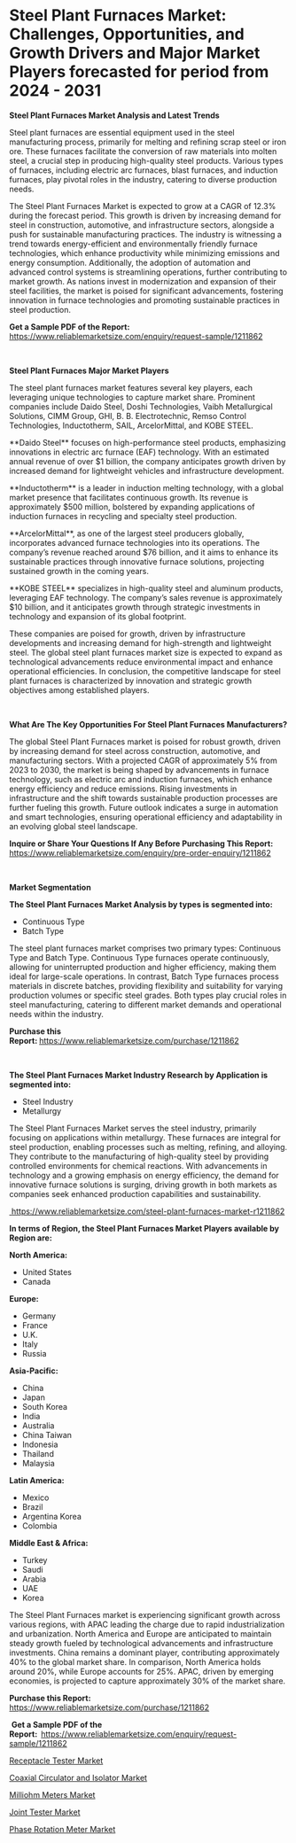 <p><h1>Steel Plant Furnaces Market: Challenges, Opportunities, and Growth Drivers and Major Market Players forecasted for period from 2024 - 2031</h1></p><p><strong>Steel Plant Furnaces Market Analysis and Latest Trends</strong></p>
<p><p>Steel plant furnaces are essential equipment used in the steel manufacturing process, primarily for melting and refining scrap steel or iron ore. These furnaces facilitate the conversion of raw materials into molten steel, a crucial step in producing high-quality steel products. Various types of furnaces, including electric arc furnaces, blast furnaces, and induction furnaces, play pivotal roles in the industry, catering to diverse production needs.</p><p>The Steel Plant Furnaces Market is expected to grow at a CAGR of 12.3% during the forecast period. This growth is driven by increasing demand for steel in construction, automotive, and infrastructure sectors, alongside a push for sustainable manufacturing practices. The industry is witnessing a trend towards energy-efficient and environmentally friendly furnace technologies, which enhance productivity while minimizing emissions and energy consumption. Additionally, the adoption of automation and advanced control systems is streamlining operations, further contributing to market growth. As nations invest in modernization and expansion of their steel facilities, the market is poised for significant advancements, fostering innovation in furnace technologies and promoting sustainable practices in steel production.</p></p>
<p><strong>Get a Sample PDF of the Report:&nbsp;</strong> <a href="https://www.reliablemarketsize.com/enquiry/request-sample/1211862?utm_campaign=1171&utm_medium=2&utm_source=Github&utm_content=ia&utm_term=06102024&utm_id=steel-plant-furnaces">https://www.reliablemarketsize.com/enquiry/request-sample/1211862</a></p>
<p>&nbsp;</p>
<p><strong>Steel Plant Furnaces Major Market Players</strong></p>
<p><p>The steel plant furnaces market features several key players, each leveraging unique technologies to capture market share. Prominent companies include Daido Steel, Doshi Technologies, Vaibh Metallurgical Solutions, CIMM Group, GHI, B. B. Electrotechnic, Remso Control Technologies, Inductotherm, SAIL, ArcelorMittal, and KOBE STEEL.</p><p>**Daido Steel** focuses on high-performance steel products, emphasizing innovations in electric arc furnace (EAF) technology. With an estimated annual revenue of over $1 billion, the company anticipates growth driven by increased demand for lightweight vehicles and infrastructure development.</p><p>**Inductotherm** is a leader in induction melting technology, with a global market presence that facilitates continuous growth. Its revenue is approximately $500 million, bolstered by expanding applications of induction furnaces in recycling and specialty steel production.</p><p>**ArcelorMittal**, as one of the largest steel producers globally, incorporates advanced furnace technologies into its operations. The company’s revenue reached around $76 billion, and it aims to enhance its sustainable practices through innovative furnace solutions, projecting sustained growth in the coming years.</p><p>**KOBE STEEL** specializes in high-quality steel and aluminum products, leveraging EAF technology. The company’s sales revenue is approximately $10 billion, and it anticipates growth through strategic investments in technology and expansion of its global footprint.</p><p>These companies are poised for growth, driven by infrastructure developments and increasing demand for high-strength and lightweight steel. The global steel plant furnaces market size is expected to expand as technological advancements reduce environmental impact and enhance operational efficiencies. In conclusion, the competitive landscape for steel plant furnaces is characterized by innovation and strategic growth objectives among established players.</p></p>
<p>&nbsp;</p>
<p><strong>What Are The Key Opportunities For Steel Plant Furnaces Manufacturers?</strong></p>
<p><p>The global Steel Plant Furnaces market is poised for robust growth, driven by increasing demand for steel across construction, automotive, and manufacturing sectors. With a projected CAGR of approximately 5% from 2023 to 2030, the market is being shaped by advancements in furnace technology, such as electric arc and induction furnaces, which enhance energy efficiency and reduce emissions. Rising investments in infrastructure and the shift towards sustainable production processes are further fueling this growth. Future outlook indicates a surge in automation and smart technologies, ensuring operational efficiency and adaptability in an evolving global steel landscape.</p></p>
<p><strong>Inquire or Share Your Questions If Any Before Purchasing This Report:</strong> <a href="https://www.reliablemarketsize.com/enquiry/pre-order-enquiry/1211862?utm_campaign=1171&utm_medium=2&utm_source=Github&utm_content=ia&utm_term=06102024&utm_id=steel-plant-furnaces">https://www.reliablemarketsize.com/enquiry/pre-order-enquiry/1211862</a></p>
<p>&nbsp;</p>
<p><strong>Market Segmentation</strong></p>
<p><strong>The Steel Plant Furnaces Market Analysis by types is segmented into:</strong></p>
<p><ul><li>Continuous Type</li><li>Batch Type</li></ul></p>
<p><p>The steel plant furnaces market comprises two primary types: Continuous Type and Batch Type. Continuous Type furnaces operate continuously, allowing for uninterrupted production and higher efficiency, making them ideal for large-scale operations. In contrast, Batch Type furnaces process materials in discrete batches, providing flexibility and suitability for varying production volumes or specific steel grades. Both types play crucial roles in steel manufacturing, catering to different market demands and operational needs within the industry.</p></p>
<p><strong>Purchase this Report:&nbsp;</strong><a href="https://www.reliablemarketsize.com/purchase/1211862?utm_campaign=1171&utm_medium=2&utm_source=Github&utm_content=ia&utm_term=06102024&utm_id=steel-plant-furnaces">https://www.reliablemarketsize.com/purchase/1211862</a></p>
<p>&nbsp;</p>
<p><strong>The Steel Plant Furnaces Market Industry Research by Application is segmented into:</strong></p>
<p><ul><li>Steel Industry</li><li>Metallurgy</li></ul></p>
<p><p>The Steel Plant Furnaces Market serves the steel industry, primarily focusing on applications within metallurgy. These furnaces are integral for steel production, enabling processes such as melting, refining, and alloying. They contribute to the manufacturing of high-quality steel by providing controlled environments for chemical reactions. With advancements in technology and a growing emphasis on energy efficiency, the demand for innovative furnace solutions is surging, driving growth in both markets as companies seek enhanced production capabilities and sustainability.</p></p>
<p><a href="https://www.reliablemarketsize.com/steel-plant-furnaces-market-r1211862?utm_campaign=1171&utm_medium=2&utm_source=Github&utm_content=ia&utm_term=06102024&utm_id=steel-plant-furnaces">&nbsp;https://www.reliablemarketsize.com/steel-plant-furnaces-market-r1211862</a></p>
<p><strong>In terms of Region, the Steel Plant Furnaces Market Players available by Region are:</strong></p>
<p>
    <p> <strong> North America: </strong>
        <ul>
            <li>United States</li>
            <li>Canada</li>
        </ul>
        </p> 
    <p> <strong> Europe: </strong>
        <ul>
            <li>Germany</li>
            <li>France</li>
            <li>U.K.</li>
            <li>Italy</li>
            <li>Russia</li>
        </ul>
        </p> 
    <p> <strong> Asia-Pacific: </strong>
        <ul>
            <li>China</li>
            <li>Japan</li>
            <li>South Korea</li>
            <li>India</li>
            <li>Australia</li>
            <li>China Taiwan</li>
            <li>Indonesia</li>
            <li>Thailand</li>
            <li>Malaysia</li>
        </ul>
        </p> 
    <p> <strong> Latin America: </strong>
        <ul>
            <li>Mexico</li>
            <li>Brazil</li>
            <li>Argentina Korea</li>
            <li>Colombia</li>
        </ul>
        </p> 
    <p> <strong> Middle East & Africa: </strong>
        <ul>
            <li>Turkey</li>
            <li>Saudi</li>
            <li>Arabia</li>
            <li>UAE</li>
            <li>Korea</li>
        </ul>
    </p>
    </p>
<p><p>The Steel Plant Furnaces market is experiencing significant growth across various regions, with APAC leading the charge due to rapid industrialization and urbanization. North America and Europe are anticipated to maintain steady growth fueled by technological advancements and infrastructure investments. China remains a dominant player, contributing approximately 40% to the global market share. In comparison, North America holds around 20%, while Europe accounts for 25%. APAC, driven by emerging economies, is projected to capture approximately 30% of the market share.</p></p>
<p><strong>Purchase this Report: </strong><a href="https://www.reliablemarketsize.com/purchase/1211862?utm_campaign=1171&utm_medium=2&utm_source=Github&utm_content=ia&utm_term=06102024&utm_id=steel-plant-furnaces">https://www.reliablemarketsize.com/purchase/1211862</a></p>
<p>&nbsp;<strong>Get a Sample PDF of the Report:&nbsp;&nbsp;</strong><a href="https://www.reliablemarketsize.com/enquiry/request-sample/1211862?utm_campaign=1171&utm_medium=2&utm_source=Github&utm_content=ia&utm_term=06102024&utm_id=steel-plant-furnaces">https://www.reliablemarketsize.com/enquiry/request-sample/1211862</a></p>
<p><strong></strong></p>
<p><p><a href="https://www.linkedin.com/pulse/driving-forces-global-receptacle-tester-market-trends-applications-murye?utm_campaign=1171&utm_medium=2&utm_source=Github&utm_content=ia&utm_term=06102024&utm_id=steel-plant-furnaces">Receptacle Tester Market</a></p><p><a href="https://issuu.com/reportprime-2/docs/coaxial-circulator-and-isolator-mar_f618aa6361d8e5?utm_campaign=1171&utm_medium=2&utm_source=Github&utm_content=ia&utm_term=06102024&utm_id=steel-plant-furnaces">Coaxial Circulator and Isolator Market</a></p><p><a href="https://www.linkedin.com/pulse/milliohm-meters-market-research-report-forecast-growth-ycwde?utm_campaign=1171&utm_medium=2&utm_source=Github&utm_content=ia&utm_term=06102024&utm_id=steel-plant-furnaces">Milliohm Meters Market</a></p><p><a href="https://www.linkedin.com/pulse/exploring-joint-tester-market-dynamics-revenue-analysis-iuhue?utm_campaign=1171&utm_medium=2&utm_source=Github&utm_content=ia&utm_term=06102024&utm_id=steel-plant-furnaces">Joint Tester Market</a></p><p><a href="https://www.linkedin.com/pulse/phase-rotation-meter-market-outlook-complete-industry-harke?utm_campaign=1171&utm_medium=2&utm_source=Github&utm_content=ia&utm_term=06102024&utm_id=steel-plant-furnaces">Phase Rotation Meter Market</a></p></p>